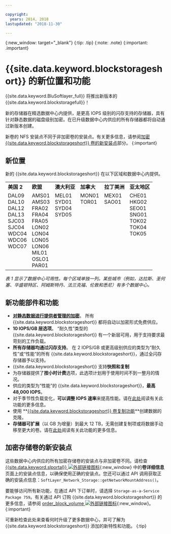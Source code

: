 ```yaml
---

copyright:
  years: 2014, 2018
lastupdated: "2018-11-30"

---
```

{:new_window: target="_blank"}
{:tip: .tip}
{:note: .note}
{:important: .important}

# {{site.data.keyword.blockstorageshort}} 的新位置和功能

{{site.data.keyword.BluSoftlayer_full}} 将推出新版本的 {{site.data.keyword.blockstoragefull}}！

新的存储器在精选数据中心内提供，是更高 IOPS 级别的闪存支持的存储器，具有针对静态数据的磁盘级别加密。在已升级数据中心内供应的所有存储器都将自动通过新版本创建。

新卷的 NFS 安装点不同于非加密卷的安装点。有关更多信息，请参阅[加密 {{site.data.keyword.blockstorageshort}} 卷的新安装点](#new-mount-point-for-encrypted-storage-volumes)部分。
{:important}

## 新位置

新的 {{site.data.keyword.blockstorageshort}} 在以下区域和数据中心内提供。
<table role="presentation">
  <tr>
    <td><strong>美国 2</strong></td>
    <td><strong>欧盟</strong></td>
    <td><strong>澳大利亚</strong></td>
    <td><strong>加拿大</strong></td>
    <td><strong>拉丁美洲</strong></td>
    <td><strong>亚太地区</strong></td>
  </tr>
  <tr>
    <td>DAL09<br />
	DAL10<br />
	DAL12<br />
	DAL13<br />
	SJC03<br />
SJC04<br />
	WDC04<br />
	WDC06<br />
	WDC07<br />
	<br /><br /><br />
    </td>
    <td>AMS01<br />
AMS03<br />
	FRA02<br />
	FRA04<br />
	FRA05<br />
	LON02<br />
	LON04<br />
	LON05<br />
	LON06<br />
	MIL01<br />
	OSLO1<br />
	PAR01<br />
    </td>
    <td>MEL01<br />
SYD01<br />
SYD04<br />
        SYD05<br />
        <br /><br /><br /><br /><br /><br /><br /><br />
    </td>
    <td>MON01<br />
TOR01<br />
	<br /><br /><br /><br /><br /><br /><br /><br /><br /><br />
    </td>
    <td>MEX01<br />
SAO01<br />
	<br /><br /><br /><br /><br /><br /><br /><br /><br /><br />
    </td>
    <td>CHE01<br />
HKG02<br />
	SEO01<br />
	SNG01<br />
TOK02<br />
	TOK04<br />
	TOK05<br />
	<br /><br /><br /><br /><br />
    </td>
  </tr>
</table>

*表 1 显示了数据中心可用性。每个区域单独一列。某些城市（例如，达拉斯、圣何塞、华盛顿特区、阿姆斯特丹、法兰克福、伦敦和悉尼）有多个数据中心。*

## 新功能部件和功能

- **[对静态数据进行提供者管理的加密](block-file-storage-encryption-rest.html)**。
  所有 {{site.data.keyword.blockstorageshort}} 都将自动以加密形式免费供应。
- **10 IOPS/GB 层选项**。
  “耐久性”类型的 {{site.data.keyword.blockstorageshort}} 有一个新层可用，用于支持要求最苛刻的工作负载。
- **所有存储器均通过闪存支持**。
  在 2 IOPS/GB 或更高级别供应的类型为“耐久性”或“性能”的所有 {{site.data.keyword.blockstorageshort}}，通过全闪存存储器予以支持。
- {{site.data.keyword.blockstorageshort}} 支持**快照和复制**
- 为存储器提供了**按小时计费**选项，此选项计划用于使用时间不到一整月的情况。
- 供应的类型为“性能”的 {{site.data.keyword.blockstorageshort}}，**最高 48,000 IOPS**。
- 对于季节性负载变化，**可以调整 IOPS 速率**来提高性能。请在[此处](adjustable-iops.html)阅读有关此功能的更多信息。
- 使用 **[{{site.data.keyword.blockstorageshort}} 卷复制功能](how-to-create-duplicate-volume.html)**创建数据的克隆。
- **存储器可扩展**（以 GB 为增量）到最大 12 TB，无需创建复制项或将数据手动移至更大的卷。请在[此处](expandable_block_storage.html)阅读有关此功能的更多信息。

## 加密存储卷的新安装点

这些数据中心内供应的所有加密存储卷的安装点与非加密卷不同。请检查 [{{site.data.keyword.slportal}} ![外部链接图标](../../icons/launch-glyph.svg "外部链接图标")](https://control.softlayer.com/){:new_window} 中的**卷详细信息**页面上的安装点信息，以确保使用正确的安装点。您还可以通过 API 调用获取正确的安装点信息：`SoftLayer_Network_Storage::getNetworkMountAddress()`。

要能够访问所有新功能，在通过 API 下订单时，请选择 `Storage-as-a-Service Package 759`。有关通过 API 订购 {{site.data.keyword.blockstorageshort}} 的更多信息，请参阅 [order_block_volume ![外部链接图标](../../icons/launch-glyph.svg "外部链接图标")](https://softlayer-python.readthedocs.io/en/latest/api/managers/block.html#SoftLayer.managers.block.BlockStorageManager.order_block_volume){:new_window}。
{:important}

可重新检查此处来查看何时升级了更多数据中心，并可了解为 {{site.data.keyword.blockstorageshort}} 添加的新特性和功能。
{:tip}
